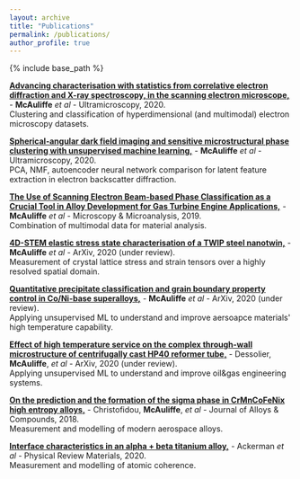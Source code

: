```yaml
---
layout: archive
title: "Publications"
permalink: /publications/
author_profile: true
---
```


{% include base_path %}

**[Advancing characterisation with statistics from correlative electron diffraction and X-ray spectroscopy, in the scanning electron microscope,](https://arxiv.org/abs/1908.04084)** - **McAuliffe** *et al* - Ultramicroscopy, 2020.  
Clustering and classification of hyperdimensional (and multimodal) electron microscopy datasets.


**[Spherical-angular dark field imaging and sensitive microstructural phase clustering with unsupervised machine learning,](https://arxiv.org/abs/2005.10581)** - **McAuliffe** *et al* - Ultramicroscopy, 2020.  
PCA, NMF, autoencoder neural network comparison for latent feature extraction in electron backscatter diffraction.


**[The Use of Scanning Electron Beam-based Phase Classification as a Crucial Tool in Alloy Development for Gas Turbine Engine Applications,](https://www.cambridge.org/core/journals/microscopy-and-microanalysis/article/use-of-scanning-electron-beambased-phase-classification-as-a-crucial-tool-in-alloy-development-for-gas-turbine-engine-applications/CDD90528AEEA54F8E85E9CF759E0D66E)** - **McAuliffe** *et al* - Microscopy & Microanalysis, 2019.  
Combination of multimodal data for material analysis.
​

**[4D-STEM elastic stress state characterisation of a TWIP steel nanotwin,](https://arxiv.org/abs/2004.03982)** - **McAuliffe** *et al* - ArXiv, 2020 (under review).  
Measurement of crystal lattice stress and strain tensors over a highly resolved spatial domain.


**[Quantitative precipitate classification and grain boundary property control in Co/Ni-base superalloys,](https://arxiv.org/abs/2009.00948)** - **McAuliffe** *et al* - ArXiv, 2020 (under review).  
Applying unsupervised ML to understand and improve aersoapce materials' high temperature capability.


**[Effect of high temperature service on the complex through-wall microstructure of centrifugally cast HP40 reformer tube,](https://arxiv.org/abs/2008.07429)** - Dessolier, **McAuliffe**, *et al* - ArXiv, 2020 (under review).  
Applying unsupervised ML to understand and improve oil&gas engineering systems.


**[On the prediction and the formation of the sigma phase in CrMnCoFeNix high entropy alloys,](https://www.sciencedirect.com/science/article/pii/S0925838818329062?casa_token=UlystsvnrRcAAAAA:whA-ISZdxBv6p-UKRLDhxkNo2JuDJYI5KF264HsllLNLQbXmAqoZ71atcNwBGXYJly1Alu6Y)** - Christofidou, **McAuliffe**, *et al* - Journal of Alloys & Compounds, 2018.  
Measurement and modelling of modern aerospace alloys.


**[Interface characteristics in an alpha + beta titanium alloy,](https://arxiv.org/abs/1805.09882)** - Ackerman *et al* - Physical Review Materials, 2020.  
Measurement and modelling of atomic coherence.